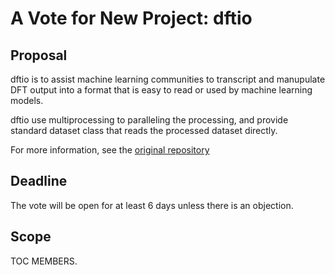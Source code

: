 # A Vote for New Project: dftio

## Proposal

dftio is to assist machine learning communities to transcript and manupulate DFT output into a format that is easy to read or used by machine learning models.

dftio use multiprocessing to paralleling the processing, and provide standard dataset class that reads the processed dataset directly.

For more information, see the [original repository](https://github.com/floatingCatty/dftio)

## Deadline

The vote will be open for at least 6 days unless there is an objection.

## Scope

TOC MEMBERS.
